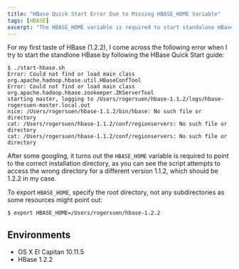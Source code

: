 ```yaml
---
title: "HBase Quick Start Error Due to Missing HBASE_HOME Variable"
tags: [HBASE]
excerpt: "The HBASE_HOME variable is required to start standalone HBase following the HBase Quick Start."
---
```


For my first taste of HBase (1.2.2), I come across the following error when I try to start the standlone HBase by following the HBase Quick Start guide:

```
$ ./start-hbase.sh 
Error: Could not find or load main class org.apache.hadoop.hbase.util.HBaseConfTool
Error: Could not find or load main class org.apache.hadoop.hbase.zookeeper.ZKServerTool
starting master, logging to /Users/rogersuen/hbase-1.1.2/logs/hbase-rogersuen-master.local.out
nice: /Users/rogersuen/hbase-1.1.2/bin/hbase: No such file or directory
cat: /Users/rogersuen/hbase-1.1.2/conf/regionservers: No such file or directory
cat: /Users/rogersuen/hbase-1.1.2/conf/regionservers: No such file or directory
```

After some googling, it turns out the `HBASE_HOME` variable is required to point to the correct installation directory, as you can see the script attempts to access the wrong directory for a different version 1.1.2, which should be 1.2.2 in my case.

To export `HBASE_HOME`, specify the root directory, not any subdirectories as some resources might point out:

```
$ export HBASE_HOME=/Users/rogersuen/hbase-1.2.2
```

## Environments
* OS X El Capitan 10.11.5
* HBase 1.2.2